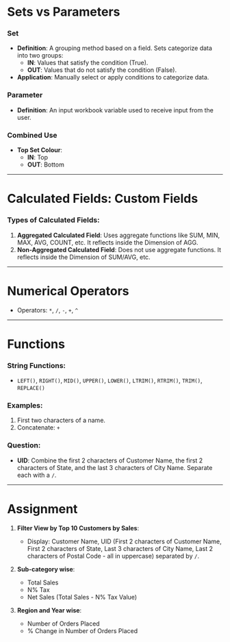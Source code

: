 # Sets vs Parameters

### Set
- **Definition**: A grouping method based on a field. Sets categorize data into two groups:
  - **IN**: Values that satisfy the condition (True).
  - **OUT**: Values that do not satisfy the condition (False).
- **Application**: Manually select or apply conditions to categorize data.

### Parameter
- **Definition**: An input workbook variable used to receive input from the user.

### Combined Use
- **Top Set Colour**:
  - **IN**: Top
  - **OUT**: Bottom

---

# Calculated Fields: Custom Fields

### Types of Calculated Fields:

1. **Aggregated Calculated Field**: Uses aggregate functions like SUM, MIN, MAX, AVG, COUNT, etc. It reflects inside the Dimension of AGG.
2. **Non-Aggregated Calculated Field**: Does not use aggregate functions. It reflects inside the Dimension of SUM/AVG, etc.

---

# Numerical Operators

- Operators: `*`, `/`, `-`, `+`, `^`

---

# Functions

### String Functions:
- `LEFT()`, `RIGHT()`, `MID()`, `UPPER()`, `LOWER()`, `LTRIM()`, `RTRIM()`, `TRIM()`, `REPLACE()`

### Examples:
1. First two characters of a name.
2. Concatenate: `+`

### Question:
- **UID**: Combine the first 2 characters of Customer Name, the first 2 characters of State, and the last 3 characters of City Name. Separate each with a `/`.

---

# Assignment

1. **Filter View by Top 10 Customers by Sales**:
   - Display: Customer Name, UID (First 2 characters of Customer Name, First 2 characters of State, Last 3 characters of City Name, Last 2 characters of Postal Code - all in uppercase) separated by `/`.

2. **Sub-category wise**:
   - Total Sales
   - N% Tax
   - Net Sales (Total Sales - N% Tax Value)

3. **Region and Year wise**:
   - Number of Orders Placed
   - % Change in Number of Orders Placed
